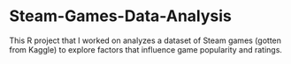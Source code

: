 # Steam-Games-Data-Analysis
This R project that I worked on analyzes a dataset of Steam games (gotten from Kaggle) to explore factors that influence game popularity and ratings.
